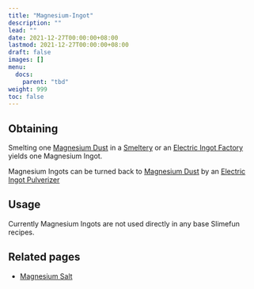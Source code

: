 ```yaml
---
title: "Magnesium-Ingot"
description: ""
lead: ""
date: 2021-12-27T00:00:00+08:00
lastmod: 2021-12-27T00:00:00+08:00
draft: false
images: []
menu: 
  docs:
    parent: "tbd"
weight: 999
toc: false
---
```


## Obtaining

Smelting one [Magnesium Dust](/docs/slimefun/magnesium-dust) in a [Smeltery](/docs/slimefun/smeltery) or an [Electric Ingot Factory](/docs/slimefun/electric-ingot-factory) yields one Magnesium Ingot.

Magnesium Ingots can be turned back to [Magnesium Dust](/docs/slimefun/magnesium-dust) by an [Electric Ingot Pulverizer](/docs/slimefun/electric-ingot-pulverizer)

## Usage

Currently Magnesium Ingots are not used directly in any base Slimefun recipes.

## Related pages

* [Magnesium Salt](/docs/slimefun/magnesium-salt)
